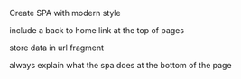 Create SPA with modern style

include a back to home link at the top of pages

store data in url fragment

always explain what the spa does at the bottom of the page